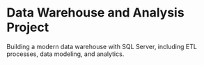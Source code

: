 # Data Warehouse and Analysis Project
Building a modern data warehouse with SQL Server, including ETL processes, data modeling, and analytics.
